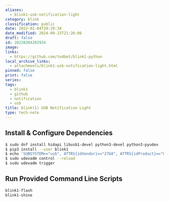 ```yaml
---
aliases:
  - blink1-usb-notification-light
category: blink
classification: public
date: 2022-02-04T20:29:34
date_modified: 2024-09-23T21:26:06
draft: false
id: 20220204202934
image: 
links:
  - https://github.com/todbot/blink1-python
local_archive_links:
  - attachments/blink1-usb-notification-light.html
pinned: false
print: false
series: 
tags:
  - blink1
  - github
  - notification
  - usb
title: blink(1) USB Notification Light
type: tech-note
---
```


## Install & Configure Dependencies

```sh
$ sudo dnf install hidapi libusb1-devel python3-devel python3-pyudev 
$ pip3 install --user blink1
$ echo 'SUBSYSTEM=="usb", ATTRS{idVendor}=="27b8", ATTRS{idProduct}=="01ed", MODE:="666", GROUP="plugdev"' | sudo tee /etc/udev/rules.d/51-blink1.rules
$ sudo udevadm control --reload
$ sudo udevadm trigger
```

## Run Provided Command Line Scripts

```sh
blink1-flash
blink1-shine
```